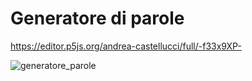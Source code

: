 # Generatore di parole

https://editor.p5js.org/andrea-castellucci/full/-f33x9XP-

![generatore_parole](https://user-images.githubusercontent.com/75098849/112558385-f3eb5e00-8dce-11eb-8a19-3fc03be904d7.jpg)

